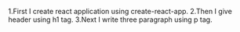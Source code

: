 1.First I create react application using create-react-app.
2.Then I give header using h1 tag.
3.Next I write three paragraph using p tag.

